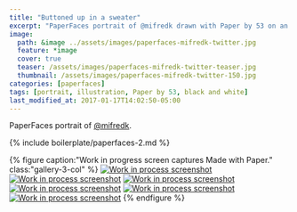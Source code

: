 ```yaml
---
title: "Buttoned up in a sweater"
excerpt: "PaperFaces portrait of @mifredk drawn with Paper by 53 on an iPad."
image: 
  path: &image ../assets/images/paperfaces-mifredk-twitter.jpg 
  feature: *image
  cover: true
  teaser: /assets/images/paperfaces-mifredk-twitter-teaser.jpg
  thumbnail: /assets/images/paperfaces-mifredk-twitter-150.jpg
categories: [paperfaces]
tags: [portrait, illustration, Paper by 53, black and white]
last_modified_at: 2017-01-17T14:02:50-05:00
---
```


PaperFaces portrait of [@mifredk](https://twitter.com/mifredk).

{% include boilerplate/paperfaces-2.md %}

{% figure caption:"Work in progress screen captures Made with Paper." class:"gallery-3-col" %}
[![Work in process screenshot](/assets/images/paperfaces-mifredk-process-1-600.jpg)](/assets/images/paperfaces-mifredk-process-1-lg.jpg)
[![Work in process screenshot](/assets/images/paperfaces-mifredk-process-2-600.jpg)](/assets/images/paperfaces-mifredk-process-2-lg.jpg)
[![Work in process screenshot](/assets/images/paperfaces-mifredk-process-3-600.jpg)](/assets/images/paperfaces-mifredk-process-3-lg.jpg)
[![Work in process screenshot](/assets/images/paperfaces-mifredk-process-4-600.jpg)](/assets/images/paperfaces-mifredk-process-4-lg.jpg)
[![Work in process screenshot](/assets/images/paperfaces-mifredk-process-5-600.jpg)](/assets/images/paperfaces-mifredk-process-5-lg.jpg)
[![Work in process screenshot](/assets/images/paperfaces-mifredk-process-6-600.jpg)](/assets/images/paperfaces-mifredk-process-6-lg.jpg)
{% endfigure %}
